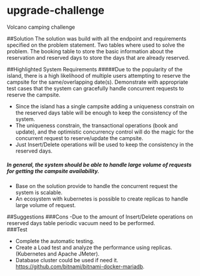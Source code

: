 # upgrade-challenge
Volcano camping challenge

##Solution
The solution was build with all the endpoint and requirements specified on the problem statement. Two tables where used to solve the problem. The booking table to store the basic information about the reservation and reserved days to store the days that are already reserved.
 
 ##Highlighted System Requirements
 #####Due to the popularity of the island, there is a high likelihood of multiple users attempting to reserve the campsite for the same/overlapping date(s). Demonstrate with appropriate test cases that the system can gracefully handle concurrent requests to reserve the campsite.

- Since the island has a single campsite adding a uniqueness constrain on the reserved days table will be enough to keep the consistency of the system.
- The uniqueness constrain, the transactional operations (book and update), and the optimistic concurrency control will do the magic for the concurrent request to reserve/update the campsite.
- Just Insert/Delete operations will be used to keep the consistency in the reserved days.
 
 ##### In general, the system should be able to handle large volume of requests for getting the campsite availability.

- Base on the solution provide to handle the concurrent request the system is scalable.
- An ecosystem with kubernetes is possible to create replicas to handle large volume of request. 

##Suggestions
###Cons
-Due to the amount of Insert/Delete operations on reserved days table periodic vacuum need to be performed.  
###Test
- Complete the automatic testing. 
- Create a Load test and analyze the performance using replicas. (Kubernetes and Apache JMeter).
- Database cluster could be used if need it.
  https://github.com/bitnami/bitnami-docker-mariadb.
